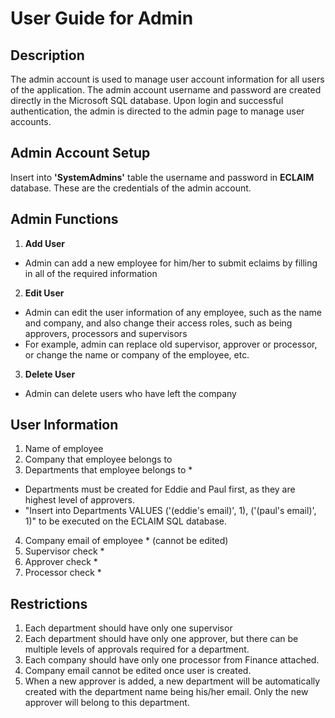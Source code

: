 # User Guide for Admin

## Description
The admin account is used to manage user account information for all users of the application. The admin account username and password are created directly in the Microsoft SQL database. Upon login and successful authentication, the admin is directed to the admin page to manage user accounts.

## Admin Account Setup
Insert into **'SystemAdmins'** table the username and password in **ECLAIM** database. These are the credentials of the admin account.

## Admin Functions
1. **Add User**
- Admin can add a new employee for him/her to submit eclaims by filling in all of the required information
2. **Edit User**
- Admin can edit the user information of any employee, such as the name and company, and also change their access roles, such as being approvers, processors and supervisors
- For example, admin can replace old supervisor, approver or processor, or change the name or company of the employee, etc.
3. **Delete User**
- Admin can delete users who have left the company

## User Information
1. Name of employee
2. Company that employee belongs to
3. Departments that employee belongs to *
- Departments must be created for Eddie and Paul first, as they are highest level of approvers.
- "Insert into Departments VALUES ('(eddie's email)', 1), ('(paul's email)', 1)" to be executed on the ECLAIM SQL database.
4. Company email of employee * (cannot be edited)
5. Supervisor check * 
6. Approver check * 
7. Processor check * 

## Restrictions
1. Each department should have only one supervisor
2. Each department should have only one approver, but there can be multiple levels of approvals required for a department.
3. Each company should have only one processor from Finance attached.
4. Company email cannot be edited once user is created.
5. When a new approver is added, a new department will be automatically created with the department name being his/her email. Only the new approver will belong to this department.


